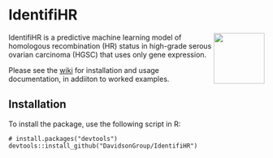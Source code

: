 # IdentifiHR                                                                
<img src="https://github.com/user-attachments/assets/4f46868c-df3b-4525-8fa7-e049dd74508c" width="100" height="100" align="right">
IdentifiHR is a predictive machine learning model of homologous recombination (HR) status in high-grade serous ovarian carcinoma (HGSC) that uses only gene expression.

Please see the [wiki](https://github.com/DavidsonGroup/IdentifiHR/wiki) for installation and usage documentation, in addiiton to worked examples.

## Installation 

To install the package, use the following script in R:

```
# install.packages("devtools")
devtools::install_github("DavidsonGroup/IdentifiHR")
```
